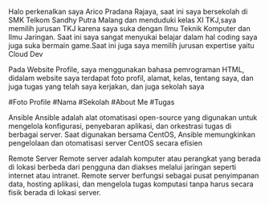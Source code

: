 Halo perkenalkan saya Arico Pradana Rajaya, saat ini saya bersekolah di SMK Telkom Sandhy Putra Malang dan menduduki kelas XI TKJ,saya memilih jurusan TKJ karena saya suka dengan Ilmu Teknik Komputer dan Ilmu Jaringan. 
Saat ini saya sangat menyukai belajar dalam hal coding saya juga suka bermain game.Saat ini juga saya memilih jurusan expertise yaitu Cloud Dev

Pada Website Profile, saya menggunakan bahasa pemrograman HTML,
didalam website saya terdapat foto profil, alamat, kelas, tentang saya, dan juga tugas yang telah saya kerjakan, dan juga sekolah saya

#Foto Profile
#Nama
#Sekolah
#About Me
#Tugas 

Ansible 
Ansible adalah alat otomatisasi open-source yang digunakan untuk mengelola konfigurasi, penyebaran aplikasi, dan orkestrasi tugas di berbagai server. Saat digunakan bersama CentOS, Ansible memungkinkan pengelolaan dan otomatisasi server CentOS secara efisien

Remote Server
Remote server adalah komputer atau perangkat yang berada di lokasi berbeda dari pengguna dan diakses melalui jaringan seperti internet atau intranet. Remote server berfungsi sebagai pusat penyimpanan data,
hosting aplikasi, dan mengelola tugas komputasi tanpa harus secara fisik berada di lokasi server.

